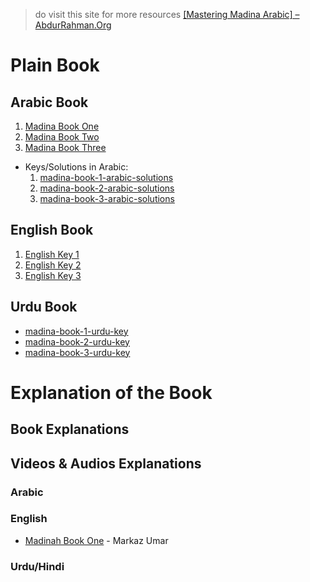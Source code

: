 >do visit this site for more resources [\[Mastering Madina Arabic\] – AbdurRahman.Org](https://abdurrahman.org/arabic-learning/madina-arabic/)

# Plain Book

## Arabic Book

1. [Madina Book One](Madina%20Book%20One.pdf)
2. [Madina Book Two](Madina%20Book%20Two.pdf)
3. [Madina Book Three](Madina%20Book%20Three.pdf)
- Keys/Solutions in Arabic:
	1. [madina-book-1-arabic-solutions](Arabic%20Key/madina-book-1-arabic-solutions.pdf)
	2. [madina-book-2-arabic-solutions](Arabic%20Key/madina-book-2-arabic-solutions.pdf)
	3. [madina-book-3-arabic-solutions](Arabic%20Key/madina-book-3-arabic-solutions.pdf)

## English Book

1. [English Key 1](English%20Keys/Madina%20Book%201%20-%20English%20Key.pdf)
2. [English Key 2](English%20Keys/Madina%20Book%202%20-%20English%20Key.pdf)
3. [English Key 3](English%20Keys/Madina%20Book%203%20-%20English%20Key.pdf)

## Urdu Book

- [madina-book-1-urdu-key](Urdu%20Keys/madina-book-1-urdu-key.pdf)
- [madina-book-2-urdu-key](Urdu%20Keys/madina-book-2-urdu-key.pdf)
- [madina-book-3-urdu-key](Urdu%20Keys/madina-book-3-urdu-key.pdf)

# Explanation of the Book

## Book Explanations

## Videos & Audios Explanations

### Arabic

### English

- [Madinah Book One](https://www.youtube.com/playlist?list=PLwaFGPSu2RklErVOaMdF6Nvs7-WtMVF5j) - Markaz Umar

### Urdu/Hindi
